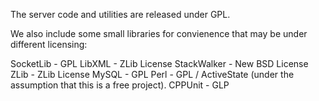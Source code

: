 The server code and utilities are released under GPL.

We also include some small libraries for convienence that may be under different licensing:

SocketLib - GPL
LibXML - ZLib License
StackWalker - New BSD License
ZLib - ZLib License
MySQL - GPL
Perl - GPL / ActiveState (under the assumption that this is a free project).
CPPUnit - GLP
